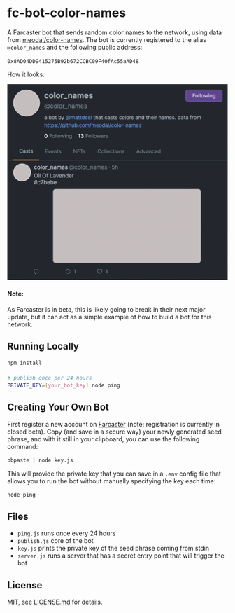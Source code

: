 # fc-bot-color-names

A Farcaster bot that sends random color names to the network, using data from [meodai/color-names](https://github.com/meodai/color-names). The bot is currently registered to the alias `@color_names` and the following public address:

`0x8AD04DD9415275B92b672CCBC09F40fAc55aAD48`

How it looks:

<img src="docs/screen.png" />

#### Note:

As Farcaster is in beta, this is likely going to break in their next major update, but it can act as a simple example of how to build a bot for this network.

## Running Locally

```sh
npm install

# publish once per 24 hours
PRIVATE_KEY=[your_bot_key] node ping
```

## Creating Your Own Bot

First register a new account on [Farcaster](https://farcaster.xyz/) (note: registration is currently in closed beta). Copy (and save in a secure way) your newly generated seed phrase, and with it still in your clipboard, you can use the following command:

```sh
pbpaste | node key.js
```

This will provide the private key that you can save in a `.env` config file that allows you to run the bot without manually specifying the key each time:

```sh
node ping
```

## Files

- `ping.js` runs once every 24 hours
- `publish.js` core of the bot
- `key.js` prints the private key of the seed phrase coming from stdin
- `server.js` runs a server that has a secret entry point that will trigger the bot

## License

MIT, see [LICENSE.md](http://github.com/mattdesl/fc-bot-color-names/blob/master/LICENSE.md) for details.
